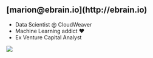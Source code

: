 <h2 class="bullet">[marion@ebrain.io](http://ebrain.io)</h2>
<ul>
    <li>Data Scientist @ CloudWeaver</li>
    <li>Machine Learning addict ♥</li>
    <li>Ex Venture Capital Analyst</li>
</ul>
<img src="http://ebrain.io/images/bio-photo.jpg?s=460" class="avatar avatar--small" />